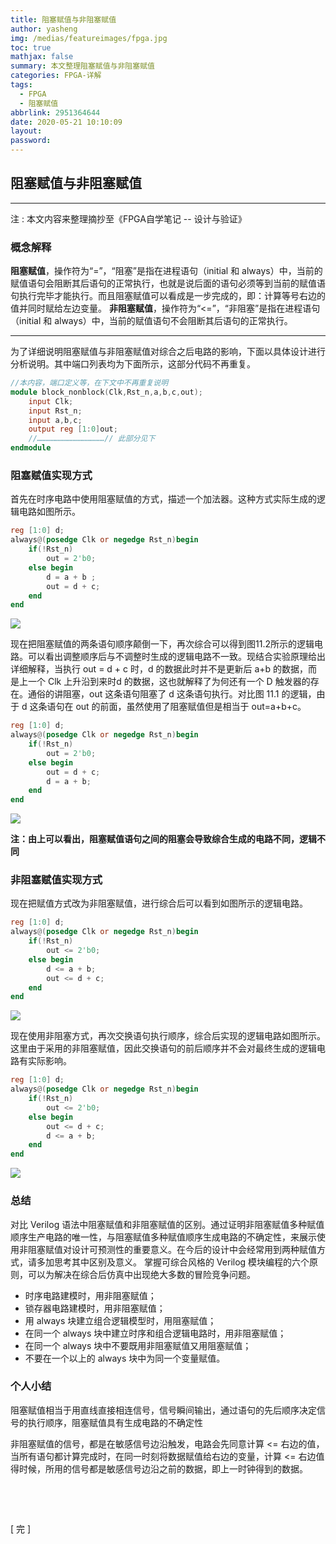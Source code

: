 ```yaml
---
title: 阻塞赋值与非阻塞赋值
author: yasheng
img: /medias/featureimages/fpga.jpg
toc: true
mathjax: false
summary: 本文整理阻塞赋值与非阻塞赋值
categories: FPGA-详解
tags:
  - FPGA
  - 阻塞赋值
abbrlink: 2951364644
date: 2020-05-21 10:10:09
layout:
password:
---
```


## 阻塞赋值与非阻塞赋值

---

注 : 本文内容来整理摘抄至《FPGA自学笔记 -- 设计与验证》

### 概念解释

**阻塞赋值**，操作符为“=”，“阻塞”是指在进程语句（initial 和 always）中，当前的赋值语句会阻断其后语句的正常执行，也就是说后面的语句必须等到当前的赋值语句执行完毕才能执行。而且阻塞赋值可以看成是一步完成的，即：计算等号右边的值并同时赋给左边变量。
**非阻塞赋值**，操作符为“<=”，“非阻塞”是指在进程语句（initial 和 always）中，当前的赋值语句不会阻断其后语句的正常执行。

---

为了详细说明阻塞赋值与非阻塞赋值对综合之后电路的影响，下面以具体设计进行分析说明。其中端口列表均为下面所示，这部分代码不再重复。

```verilog
//本内容，端口定义等，在下文中不再重复说明
module block_nonblock(Clk,Rst_n,a,b,c,out);
    input Clk;
    input Rst_n;
    input a,b,c;
    output reg [1:0]out;
    //………………………………………// 此部分见下
endmodule
```



### 阻塞赋值实现方式

首先在时序电路中使用阻塞赋值的方式，描述一个加法器。这种方式实际生成的逻辑电路如图所示。

```verilog
reg [1:0] d;
always@(posedge Clk or negedge Rst_n)begin
    if(!Rst_n)
        out = 2'b0;
    else begin
        d = a + b ;
        out = d + c;
    end
end
```

<img src="/images/post_images/fpga_10_block_assignment/fpga_10_block_assignment_01.png">

现在把阻塞赋值的两条语句顺序颠倒一下，再次综合可以得到图11.2所示的逻辑电路。可以看出调整顺序后与不调整时生成的逻辑电路不一致。现结合实验原理给出详细解释，当执行 out = d + c 时，d 的数据此时并不是更新后 a+b 的数据，而是上一个 Clk 上升沿到来时d 的数据，这也就解释了为何还有一个 D 触发器的存在。通俗的讲阻塞，out 这条语句阻塞了 d 这条语句执行。对比图 11.1 的逻辑，由于 d 这条语句在 out 的前面，虽然使用了阻塞赋值但是相当于 out=a+b+c。

```verilog
reg [1:0] d;
always@(posedge Clk or negedge Rst_n)begin
    if(!Rst_n)
        out = 2'b0;
    else begin
        out = d + c;
        d = a + b;
    end
end
```

<img src="/images/post_images/fpga_10_block_assignment/fpga_10_block_assignment_02.png">



**注：由上可以看出，阻塞赋值语句之间的阻塞会导致综合生成的电路不同，逻辑不同**



### 非阻塞赋值实现方式

现在把赋值方式改为非阻塞赋值，进行综合后可以看到如图所示的逻辑电路。

```verilog
reg [1:0] d;
always@(posedge Clk or negedge Rst_n)begin
    if(!Rst_n)
        out <= 2'b0;
    else begin
        d <= a + b;
        out <= d + c;
    end
end
```

<img src="/images/post_images/fpga_10_block_assignment/fpga_10_block_assignment_03.png">

现在使用非阻塞方式，再次交换语句执行顺序，综合后实现的逻辑电路如图所示。这里由于采用的非阻塞赋值，因此交换语句的前后顺序并不会对最终生成的逻辑电路有实际影响。

```verilog
reg [1:0] d;
always@(posedge Clk or negedge Rst_n)begin
    if(!Rst_n)
        out <= 2'b0;
    else begin
        out <= d + c;
        d <= a + b;
    end
end
```

<img src="/images/post_images/fpga_10_block_assignment/fpga_10_block_assignment_04.png">



### 总结

对比 Verilog 语法中阻塞赋值和非阻塞赋值的区别。通过证明非阻塞赋值多种赋值顺序生产电路的唯一性，与阻塞赋值多种赋值顺序生成电路的不确定性，来展示使用非阻塞赋值对设计可预测性的重要意义。在今后的设计中会经常用到两种赋值方式，请多加思考其中区别及意义。
掌握可综合风格的 Verilog 模块编程的六个原则，可以为解决在综合后仿真中出现绝大多数的冒险竞争问题。

- 时序电路建模时，用非阻塞赋值；
- 锁存器电路建模时，用非阻塞赋值；
-  用 always 块建立组合逻辑模型时，用阻塞赋值；
- 在同一个 always 块中建立时序和组合逻辑电路时，用非阻塞赋值；
- 在同一个 always 块中不要既用非阻塞赋值又用阻塞赋值；
- 不要在一个以上的 always 块中为同一个变量赋值。



### 个人小结

阻塞赋值相当于用直线直接相连信号，信号瞬间输出，通过语句的先后顺序决定信号的执行顺序，阻塞赋值具有生成电路的不确定性

非阻塞赋值的信号，都是在敏感信号边沿触发，电路会先同意计算 <= 右边的值，当所有语句都计算完成时，在同一时刻将数据赋值给右边的变量，计算 <= 右边值得时候，所用的信号都是敏感信号边沿之前的数据，即上一时钟得到的数据。

​                 

​                   

[  完  ]